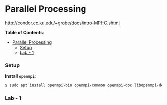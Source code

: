 # Parallel Processing 

<http://condor.cc.ku.edu/~grobe/docs/intro-MPI-C.shtml>

**Table of Contents**:

- [Parallel Processing](#parallel-processing)
    - [Setup](#setup)
    - [Lab - 1](#lab---1)

### Setup

**Install `openmpi`**:

```bash
$ sudo apt install openmpi-bin openmpi-common openmpi-doc libopenmpi-dev
```

### Lab - 1

